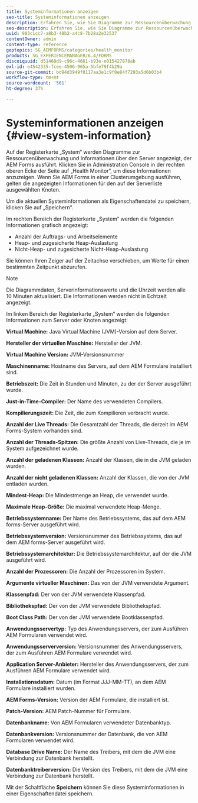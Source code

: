 ```yaml
---
title: Systeminformationen anzeigen
seo-title: Systeminformationen anzeigen
description: Erfahren Sie, wie Sie Diagramme zur Ressourcenüberwachung und Informationen über den Server anzeigen, der AEM Forms ausführt.
seo-description: Erfahren Sie, wie Sie Diagramme zur Ressourcenüberwachung und Informationen über den Server anzeigen, der AEM Forms ausführt.
uuid: 983c1cc7-a8b3-48b2-a4c8-7b28a2e32537
contentOwner: admin
content-type: reference
geptopics: SG_AEMFORMS/categories/health_monitor
products: SG_EXPERIENCEMANAGER/6.4/FORMS
discoiquuid: d51460d9-c96c-4661-b93e-e015427878ab
exl-id: e4542335-fcee-4506-965a-5bfe79f4b29a
source-git-commit: bd94d3949f0117aa3e1c9f0e84f7293a5d6b03b4
workflow-type: tm+mt
source-wordcount: '561'
ht-degree: 37%

---
```


# Systeminformationen anzeigen {#view-system-information}

Auf der Registerkarte „System“ werden Diagramme zur Ressourcenüberwachung und Informationen über den Server angezeigt, der AEM Forms ausführt. Klicken Sie in Administration Console in der rechten oberen Ecke der Seite auf „Health Monitor“, um diese Informationen anzuzeigen. Wenn Sie AEM Forms in einer Clusterumgebung ausführen, gelten die angezeigten Informationen für den auf der Serverliste ausgewählten Knoten.

Um die aktuellen Systeminformationen als Eigenschaftendatei zu speichern, klicken Sie auf „Speichern“.

Im rechten Bereich der Registerkarte „System“ werden die folgenden Informationen grafisch angezeigt:

* Anzahl der Auftrags- und Arbeitselemente
* Heap- und zugesicherte Heap-Auslastung
* Nicht-Heap- und zugesicherte Nicht-Heap-Auslastung

Sie können Ihren Zeiger auf der Zeitachse verschieben, um Werte für einen bestimmten Zeitpunkt abzurufen.

>[!NOTE]
>
>Die Diagrammdaten, Serverinformationswerte und die Uhrzeit werden alle 10 Minuten aktualisiert. Die Informationen werden nicht in Echtzeit angezeigt.

Im linken Bereich der Registerkarte „System“ werden die folgenden Informationen zum Server oder Knoten angezeigt:

**Virtual Machine:** Java Virtual Machine (JVM)-Version auf dem Server.

**Hersteller der virtuellen Maschine:**  Hersteller der JVM.

**Virtual Machine Version:** JVM-Versionsnummer

**Maschinenname:** Hostname des Servers, auf dem AEM Formulare installiert sind.

**Betriebszeit:** Die Zeit in Stunden und Minuten, zu der der Server ausgeführt wurde.

**Just-in-Time-Compiler:** Der Name des verwendeten Compilers.

**Kompilierungszeit:** Die Zeit, die zum Kompilieren verbracht wurde.

**Anzahl der Live Threads:** Die Gesamtzahl der Threads, die derzeit im AEM Forms-System vorhanden sind.

**Anzahl der Threads-Spitzen:** Die größte Anzahl von Live-Threads, die je im System aufgezeichnet wurde.

**Anzahl der geladenen Klassen:** Anzahl der Klassen, die in die JVM geladen wurden.

**Anzahl der nicht geladenen Klassen:** Anzahl der Klassen, die von der JVM entladen wurden.

**Mindest-Heap:** Die Mindestmenge an Heap, die verwendet wurde.

**Maximale Heap-Größe:** Die maximal verwendete Heap-Menge.

**Betriebssystemname:** Der Name des Betriebssystems, das auf dem AEM forms-Server ausgeführt wird.

**Betriebssystemversion:** Versionsnummer des Betriebssystems, das auf dem AEM forms-Server ausgeführt wird.

**Betriebssystemarchitektur:** Die Betriebssystemarchitektur, auf der die JVM ausgeführt wird.

**Anzahl der Prozessoren:** Die Anzahl der Prozessoren im System.

**Argumente virtueller Maschinen:** Das von der JVM verwendete Argument.

**Klassenpfad:** Der von der JVM verwendete Klassenpfad.

**Bibliothekspfad:** Der von der JVM verwendete Bibliothekspfad.

**Boot Class Path:** Der von der JVM verwendete Bootklassenpfad.

**Anwendungsservertyp:** Typ des Anwendungsservers, der zum Ausführen AEM Formularen verwendet wird.

**Anwendungsserverversion:** Versionsnummer des Anwendungsservers, der zum Ausführen AEM Formulare verwendet wird.

**Application Server-Anbieter:** Hersteller des Anwendungsservers, der zum Ausführen AEM Formulare verwendet wird.

**Installationsdatum:** Datum (im Format JJJ-MM-TT), an dem AEM Formulare installiert wurden.

**AEM Forms-Version:** Version der AEM Formulare, die installiert ist.

**Patch-Version:** AEM Patch-Nummer für Formulare.

**Datenbankname:** Von AEM Formularen verwendeter Datenbanktyp.

**Datenbankversion:** Versionsnummer der Datenbank, die von AEM Formularen verwendet wird.

**Database Drive Name:** Der Name des Treibers, mit dem die JVM eine Verbindung zur Datenbank herstellt.

**Datenbanktreiberversion:** Die Version des Treibers, mit dem die JVM eine Verbindung zur Datenbank herstellt.

Mit der Schaltfläche **Speichern** können Sie diese Systeminformationen in einer Eigenschaftendatei speichern.
